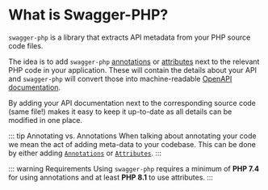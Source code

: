 # What is Swagger-PHP?

`swagger-php` is a library that extracts API metadata from your PHP source code files.

The idea is to add `swagger-php` [annotations](annotations.md) or [attributes](attributes.md)
next to the relevant PHP code in your application. These will contain the details about your API and
`swagger-php` will convert those into machine-readable [OpenAPI documentation](https://spec.openapis.org/oas/v3.1.0.html).

By adding your API documentation next to the corresponding source code (same file!) makes it easy to keep it up-to-date
as all details can be modified in one place.

::: tip Annotating vs. Annotations
When talking about annotating your code we mean the act of adding meta-data to your codebase. This can be done by
either adding [`Annotations`](annotations.md) or [`Attributes`](attributes.md).
:::

::: warning Requirements
Using `swagger-php` requires a minimum of **PHP&nbsp;7.4** for using annotations and
at least **PHP&nbsp;8.1** to use attributes.
:::
